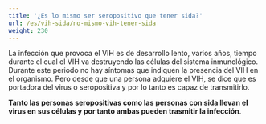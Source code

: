 ```yaml
---
title: '¿Es lo mismo ser seropositivo que tener sida?'
url: /es/vih-sida/no-mismo-vih-tener-sida
weight: 230
---
```


La infección que provoca el VIH es de desarrollo lento, varios años, tiempo durante el cual el VIH va destruyendo las células del sistema inmunológico. Durante este periodo no hay síntomas que indiquen la presencia del VIH en el organismo. Pero desde que una persona adquiere el VIH, se dice que es portadora del virus o seropositiva y por lo tanto es capaz de transmitirlo.

**Tanto las personas seropositivas como las personas con sida llevan el virus en sus células y por tanto ambas pueden trasmitir la infección**.